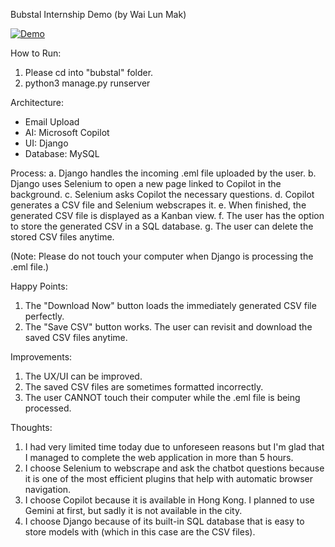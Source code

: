 Bubstal Internship Demo (by Wai Lun Mak) 

[![Demo]()](https://youtu.be/vt5fpE0bzSY)

How to Run:
1. Please cd into "bubstal" folder.
2. python3 manage.py runserver 


Architecture:
- Email Upload 
- AI: Microsoft Copilot 
- UI: Django
- Database: MySQL 


Process: 
a. Django handles the incoming .eml file uploaded by the user.
b. Django uses Selenium to open a new page linked to Copilot in the background. 
c. Selenium asks Copilot the necessary questions.
d. Copilot generates a CSV file and Selenium webscrapes it. 
e. When finished, the generated CSV file is displayed as a Kanban view. 
f. The user has the option to store the generated CSV in a SQL database. 
g. The user can delete the stored CSV files anytime.

(Note: Please do not touch your computer when Django is processing the .eml file.) 


Happy Points:
1. The "Download Now" button loads the immediately generated CSV file perfectly. 
2. The "Save CSV" button works. The user can revisit and download the saved CSV files anytime.


Improvements:
1. The UX/UI can be improved. 
2. The saved CSV files are sometimes formatted incorrectly. 
3. The user CANNOT touch their computer while the .eml file is being processed. 


Thoughts:
1. I had very limited time today due to unforeseen reasons but I'm glad that I managed to complete the web application in more than 5 hours. 
2. I choose Selenium to webscrape and ask the chatbot questions because it is one of the most efficient plugins that help with automatic browser navigation. 
3. I choose Copilot because it is available in Hong Kong. I planned to use Gemini at first, but sadly it is not available in the city. 
4. I choose Django because of its built-in SQL database that is easy to store models with (which in this case are the CSV files). 
